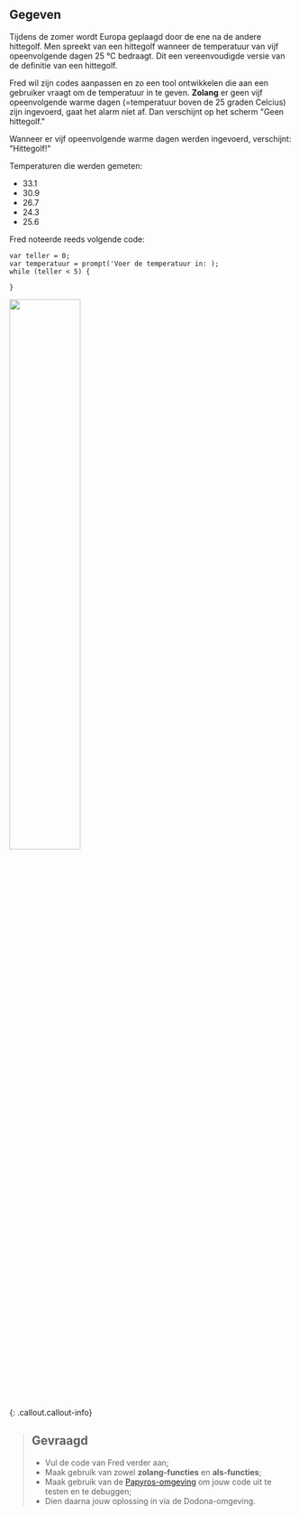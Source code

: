 ## Gegeven

Tijdens de zomer wordt Europa geplaagd door de ene na de andere hittegolf. Men spreekt van een hittegolf wanneer de temperatuur van vijf opeenvolgende dagen 25 °C bedraagt. 
Dit een vereenvoudigde versie van de definitie van een hittegolf. 

Fred wil zijn codes aanpassen en zo een tool ontwikkelen die aan een gebruiker vraagt om de temperatuur in te geven. 
**Zolang** er geen vijf opeenvolgende warme dagen (=temperatuur boven de 25 graden Celcius) zijn ingevoerd, gaat het alarm niet af. 
Dan verschijnt op het scherm "Geen hittegolf." 

Wanneer er vijf opeenvolgende warme dagen werden ingevoerd, verschijnt: "Hittegolf!" 

Temperaturen die werden gemeten: 
* 33.1
* 30.9
* 26.7
* 24.3
* 25.6

Fred noteerde reeds volgende code: 
``` 
var teller = 0; 
var temperatuur = prompt('Voer de temperatuur in: ); 
while (teller < 5) { 

} 
``` 

<img src="https://images.pexels.com/photos/3873175/pexels-photo-3873175.jpeg?auto=compress&cs=tinysrgb&w=1260&h=750&dpr=1" width="50%"/>

{: .callout.callout-info}
> ## Gevraagd
> * Vul de code van Fred verder aan; 
> * Maak gebruik van zowel **zolang-functies** en **als-functies**; 
> * Maak gebruik van de [Papyros-omgeving](https://papyros.dodona.be/?locale=nl&language=JavaScript) om jouw code uit te testen en te debuggen;
> * Dien daarna jouw oplossing in via de Dodona-omgeving. 
